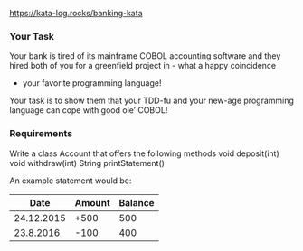 https://kata-log.rocks/banking-kata

### Your Task

Your bank is tired of its mainframe COBOL accounting software and they hired both of you for a greenfield project in -
what a happy coincidence

- your favorite programming language!

Your task is to show them that your TDD-fu and your new-age programming language can cope with good ole’ COBOL!

### Requirements

Write a class Account that offers the following methods void deposit(int) void withdraw(int) String printStatement()

An example statement would be:

| Date       | Amount | Balance |
|------------|--------|---------|
| 24.12.2015 | +500   | 500     |
| 23.8.2016  | -100   | 400     |